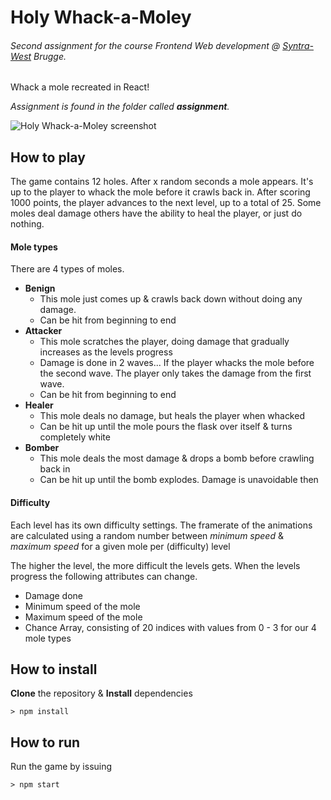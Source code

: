 # Holy Whack-a-Moley

###### Second assignment for the course Frontend Web development @ [Syntra-West](http://https://syntrawest.be) Brugge. 
Whack a mole recreated in React! 

*Assignment is found in the folder called **assignment**.*

![Holy Whack-a-Moley screenshot](https://i.imgur.com/53N23gd.png)

## How to play
The game contains 12 holes. After x random seconds a mole appears. It's up to the player to whack the mole before it crawls back in.
After scoring 1000 points, the player advances to the next level, up to a total of 25. Some moles deal damage others have the ability to heal the player, or just do nothing.

#### Mole types

There are 4 types of moles.
-   **Benign**
    -   This mole just comes up & crawls back down without doing any damage.
    -   Can be hit from beginning to end
-   **Attacker**
    -   This mole scratches the player, doing damage that gradually increases as the levels progress
    -   Damage is done in 2 waves... If the player whacks the mole before the second wave. The player only takes the damage from the first wave.
    -   Can be hit from beginning to end
-   **Healer**
    -   This mole deals no damage, but heals the player when whacked
    -   Can be hit up until the mole pours the flask over itself & turns completely white
-   **Bomber**
    -   This mole deals the most damage & drops a bomb before crawling back in
    -   Can be hit up until the bomb explodes. Damage is unavoidable then
   
#### Difficulty

Each level has its own difficulty settings. The framerate of the animations are calculated using a random number between *minimum speed* & *maximum speed* for a given mole per (difficulty) level

The higher the level, the more difficult the levels gets. When the levels progress the following attributes can change.

- Damage done
- Minimum speed of the mole
- Maximum speed of the mole
- Chance Array, consisting of 20 indices with values from 0 - 3 for our 4 mole types

## How to install
**Clone** the repository & **Install** dependencies
```
> npm install
```

## How to run
Run the game by issuing

```
> npm start
```